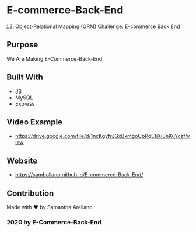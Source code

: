 # E-commerce-Back-End
13. Object-Relational Mapping (ORM) Challenge: E-commerce Back End
## Purpose
We Are Making E-Commerce-Back-End.

## Built With
* JS
* MySQL
* Express



## Video Example
* https://drive.google.com/file/d/1ncKgyfrJGxBxmgoUpPqE1iXiBnKuYczf/view
## Website
* https://sambollano.github.io/E-commerce-Back-End/

## Contribution
Made with ❤️ by Samantha Arellano

### 2020 by E-Commerce-Back-End
